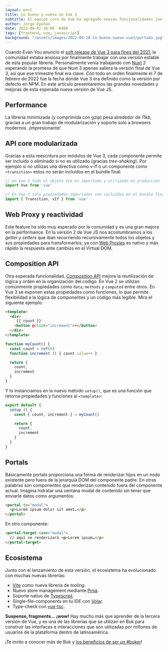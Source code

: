 ```yaml
---
layout: post
title: Lo bueno y nuevo en Vue 3
subtitle: El equipo core de Vue ha agregado nuevas funcionalidades junto a mejoras sobre las APIs actuales, por lo que los desarrolladores de Vue 2 se sentirán cómodos con las nuevas sintaxis. Revisemos algunas en este artículo.
author: Jorge Epuñan
date: 2022-06-02 10:00 -0400
tags: [frontend, vue, javascript]
background: "/assets/images/2022-05-28-lo-bueno-nuevo-vue3/portada.jpg"
---
```


Cuando Evan You anunció el [soft release de Vue 3 para fines del 2021](https://blog.vuejs.org/posts/vue-3-as-the-new-default.html), la comunidad estaba ansiosa por finalmente trabajar con una versión estable de esta popular librería. Personalmente venía trabajando con [Nuxt](https://nuxtjs.org/) 2 esperando la promesa de que Nuxt 3 apenas saliera la versión final de Vue 3, así que ese trimestre final era clave. Con todo en orden finalmente el 7 de febrero de 2022 fue la fecha donde Vue 3 era definido como la versión por defecto en NPM. En este artículo presentaremos las grandes novedades y mejoras de esta esperada nueva versión de Vue JS.

## Performance

La librería minimizada (y comprimida con gzip) pesa alrededor de _11kb_, gracias a un gran trabajo de modularización y soporte solo a browsers modernos. ¡Impresionante!

## API core modularizada

Gracias a esta reescritura por módulos de Vue 3, cada componente permite ser incluído o eliminado si no es utilizado (gracias _tree-shaking_). Por ejemplo si no utilizas una directiva como v-if o un componente como `<transition>` estos no serán incluídos en el bundle final:

```js
// en Vue 2 todo el objeto Vue es importado y utilizado en producción
import Vue from 'vue'

// En Vue 3 solo propiedades importadas son incluídas en el bundle final
import { Transition, vIf } from 'vue'
```

## Web Proxy y reactividad

Este feature ha sido muy esperado por la comunidad y es una gran mejora en la performance. En la versión 2 de Vue JS nos acostumbramos a los _getter_ y _setters_ que iban recorriendo recursivamente  todos los objetos y sus propiedades para transformarlos; ya con [Web Proxies](https://developer.mozilla.org/en-US/docs/Web/JavaScript/Reference/Global_Objects/Proxy) es nativo y más rápido la respuesta ante cambios en el Virtual DOM.

## Composition API

Otra esperada funcionalidad, [Composition API](https://vuejs.org/guide/extras/composition-api-faq.html) mejora la reutilización de lógica y orden en la organización del código. En Vue 2 se utilizan comúnmente propiedades como `data`, `methods` y `computed` entre otros. En Vue 3 se exponen estas propiedades como funciones, lo que permite flexibilidad a la lógica de componentes y un código más legible. Mira el siguiente ejemplo:

```html
<template>
  <div>
     {{ count }}
    <button @click="increment">+</button> 
  </div> 
</template>
```

```js
function myCount() {
  const count = ref(0)
  function increment () { count.value++ }

  return {
    count,
    increment
  }
}
```

Y lo instanciamos en la nuevo método `setup()`, que es una función que retorna propiedades y funciones al `<template>`:

```js
export default {
  setup () {
    const { count, increment } = myCount()

    return {
      count,
      increment
    }
  }
}
```

## Portals

Básicamente portals proporciona una forma de renderizar hijos en un nodo existente pero fuera de la jerarquía DOM del componente padre. En otras palabras son componentes que renderizan contenido fuera del componente actual. Imagina hidratar una ventana modal de contenido sin tener que enviarle datos como argumentos:

```html
<portal to="modal">
  <p>Lorem ipsum dolor sit amet…</p>
</portal>
```

En otro componente:

```html
<portal-target name="modal">
  // aquí se renderizará <p>Lorem ipsum…</p>
</portal-target>
```

## Ecosistema

Junto con el lanzamiento de esta versión, el ecosistema ha evolucionado con muchas nuevas librerías:

- [Vite](https://vitejs.dev/) como nueva librería de _tooling_.
- Nuevo store management mediante [Pinia](https://pinia.vuejs.org/).
- Soporte nativo de [Typescript](https://vuejs.org/guide/typescript/overview.html).
- Single-file-components en tu IDE con [Volar](https://marketplace.visualstudio.com/items?itemName=vue.volar).
- Type-check con [vue-tsc](https://github.com/johnsoncodehk/volar/tree/master/packages/vue-tsc).

**Suspense, fragments… ¡wow!** Hay mucho más que aprender de la tercera versión de Vue, y es una de las librerías que se utilizan en Buk para construir las interfaces e interacciones que son utilizadas por millones de usuarios de la plataforma dentro de latinoamérica.

¡Te invito a conocer más de Buk y [los beneficios de ser un #buker](https://info.buk.cl/reclutamiento-buk-devs?utm_source=blog-eng&utm_medium=link&utm_campaign=outreach)!
